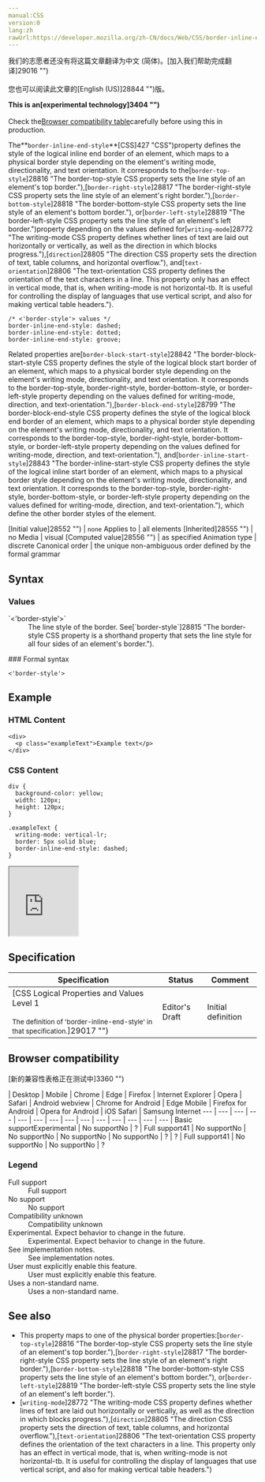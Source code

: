 ```yaml
---
manual:CSS
version:0
lang:zh
rawUrl:https://developer.mozilla.org/zh-CN/docs/Web/CSS/border-inline-end-style
---
```




<bdi>我们的志愿者还没有将这篇文章翻译为<bdi>中文 (简体)</bdi>。[加入我们帮助完成翻译]29016 "")<br></br>您也可以阅读此文章的[English (US)]28844 "")版。</bdi>






**This is an[experimental technology]3404 "")**<br></br>Check the[Browser compatibility table](%27843#Browser_compatibility "")carefully before using this in production.





The**`border-inline-end-style`**[CSS]427 "CSS")property defines the style of the logical inline end border of an element, which maps to a physical border style depending on the element&#39;s writing mode, directionality, and text orientation. It corresponds to the[`border-top-style`]28816 "The border-top-style CSS property sets the line style of an element's top border."),[`border-right-style`]28817 "The border-right-style CSS property sets the line style of an element's right border."),[`border-bottom-style`]28818 "The border-bottom-style CSS property sets the line style of an element's bottom border."), or[`border-left-style`]28819 "The border-left-style CSS property sets the line style of an element's left border.")property depending on the values defined for[`writing-mode`]28772 "The writing-mode CSS property defines whether lines of text are laid out horizontally or vertically, as well as the direction in which blocks progress."),[`direction`]28805 "The direction CSS property sets the direction of text, table columns, and horizontal overflow."), and[`text-orientation`]28806 "The text-orientation CSS property defines the orientation of the text characters in a line. This property only has an effect in vertical mode, that is, when writing-mode is not horizontal-tb. It is useful for controlling the display of languages that use vertical script, and also for making vertical table headers.").


```
/* <'border-style'> values */
border-inline-end-style: dashed;
border-inline-end-style: dotted;
border-inline-end-style: groove;
```


Related properties are[`border-block-start-style`]28842 "The border-block-start-style CSS property defines the style of the logical block start border of an element, which maps to a physical border style depending on the element's writing mode, directionality, and text orientation. It corresponds to the border-top-style, border-right-style, border-bottom-style, or border-left-style property depending on the values defined for writing-mode, direction, and text-orientation."),[`border-block-end-style`]28799 "The border-block-end-style CSS property defines the style of the logical block end border of an element, which maps to a physical border style depending on the element's writing mode, directionality, and text orientation. It corresponds to the border-top-style, border-right-style, border-bottom-style, or border-left-style property depending on the values defined for writing-mode, direction, and text-orientation."), and[`border-inline-start-style`]28843 "The border-inline-start-style CSS property defines the style of the logical inline start border of an element, which maps to a physical border style depending on the element's writing mode, directionality, and text orientation. It corresponds to the border-top-style, border-right-style, border-bottom-style, or border-left-style property depending on the values defined for writing-mode, direction, and text-orientation."), which define the other border styles of the element.


[Initial value]28552 "") | `none` 
Applies to | all elements 
[Inherited]28555 "") | no 
Media | visual 
[Computed value]28556 "") | as specified 
Animation type | discrete 
Canonical order | the unique non-ambiguous order defined by the formal grammar 


## Syntax<a name="Syntax"></a>

### Values<a name="Values"></a>
<dl><dt id=''>`<'border-style'>`</dt><dd>The line style of the border. See[`border-style`]28815 "The border-style CSS property is a shorthand property that sets the line style for all four sides of an element's border.").</dd></dl>
### Formal syntax<a name="Formal_syntax"></a>

```
<'border-style'>
```

## Example<a name="Example"></a>

### HTML Content<a name="HTML_Content"></a>

```
<div>
  <p class="exampleText">Example text</p>
</div>
```

### CSS Content<a name="CSS_Content"></a>

```
div {
  background-color: yellow;
  width: 120px;
  height: 120px;
}

.exampleText {
  writing-mode: vertical-lr;
  border: 5px solid blue;
  border-inline-end-style: dashed;
}
```


<iframe src='https://mdn.mozillademos.org/en-US/docs/Web/CSS/border-inline-end-style$samples/Example?revision=1315061' width='140' height='140'></iframe>



## Specification<a name="Specification"></a>

Specification | Status | Comment 
 ---  |  ---  |  ---  | 
[CSS Logical Properties and Values Level 1<br></br><small>The definition of &#39;border-inline-end-style&#39; in that specification.</small>]29017 "") | Editor&#39;s Draft | Initial definition 


## Browser compatibility<a name="Browser_compatibility"></a>
[新的兼容性表格正在测试中<i></i>]3360 "")

 | <abbr>Desktop<i></i></abbr> | <abbr>Mobile<i></i></abbr> 
 | <abbr>Chrome<i></i></abbr> | <abbr>Edge<i></i></abbr> | <abbr>Firefox<i></i></abbr> | <abbr>Internet Explorer<i></i></abbr> | <abbr>Opera<i></i></abbr> | <abbr>Safari<i></i></abbr> | <abbr>Android webview<i></i></abbr> | <abbr>Chrome for Android<i></i></abbr> | <abbr>Edge Mobile<i></i></abbr> | <abbr>Firefox for Android<i></i></abbr> | <abbr>Opera for Android<i></i></abbr> | <abbr>iOS Safari<i></i></abbr> | <abbr>Samsung Internet<i></i></abbr> 
 ---  |  ---  |  ---  |  ---  |  ---  |  ---  |  ---  |  ---  |  ---  |  ---  |  ---  |  ---  |  ---  |  ---  | 
Basic support<abbr>Experimental<i></i></abbr> | <abbr>No support</abbr>No | <abbr>?</abbr> | <abbr>Full support</abbr>41 | <abbr>No support</abbr>No | <abbr>No support</abbr>No | <abbr>No support</abbr>No | <abbr>No support</abbr>No | <abbr>?</abbr> | <abbr>?</abbr> | <abbr>Full support</abbr>41 | <abbr>No support</abbr>No | <abbr>No support</abbr>No | <abbr>?</abbr> 


### Legend<a name="Legend"></a>
<dl><dt id=''><abbr>Full support</abbr></dt><dd>Full support</dd><dt id=''><abbr>No support</abbr></dt><dd>No support</dd><dt id=''><abbr>Compatibility unknown</abbr></dt><dd>Compatibility unknown</dd><dt id=''><abbr>Experimental. Expect behavior to change in the future.<i></i></abbr></dt><dd>Experimental. Expect behavior to change in the future.</dd><dt id=''><abbr>See implementation notes.<i></i></abbr></dt><dd>See implementation notes.</dd><dt id=''><abbr>User must explicitly enable this feature.<i></i></abbr></dt><dd>User must explicitly enable this feature.</dd><dt id=''><abbr>Uses a non-standard name.<i></i></abbr></dt><dd>Uses a non-standard name.</dd></dl>

## See also<a name="See_also"></a>

* This property maps to one of the physical border properties:[`border-top-style`]28816 "The border-top-style CSS property sets the line style of an element's top border."),[`border-right-style`]28817 "The border-right-style CSS property sets the line style of an element's right border."),[`border-bottom-style`]28818 "The border-bottom-style CSS property sets the line style of an element's bottom border."), or[`border-left-style`]28819 "The border-left-style CSS property sets the line style of an element's left border.").
* [`writing-mode`]28772 "The writing-mode CSS property defines whether lines of text are laid out horizontally or vertically, as well as the direction in which blocks progress."),[`direction`]28805 "The direction CSS property sets the direction of text, table columns, and horizontal overflow."),[`text-orientation`]28806 "The text-orientation CSS property defines the orientation of the text characters in a line. This property only has an effect in vertical mode, that is, when writing-mode is not horizontal-tb. It is useful for controlling the display of languages that use vertical script, and also for making vertical table headers.")



